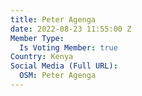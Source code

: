 ```yaml
---
title: Peter Agenga
date: 2022-08-23 11:55:00 Z
Member Type:
  Is Voting Member: true
Country: Kenya
Social Media (Full URL):
  OSM: Peter Agenga
---
```


